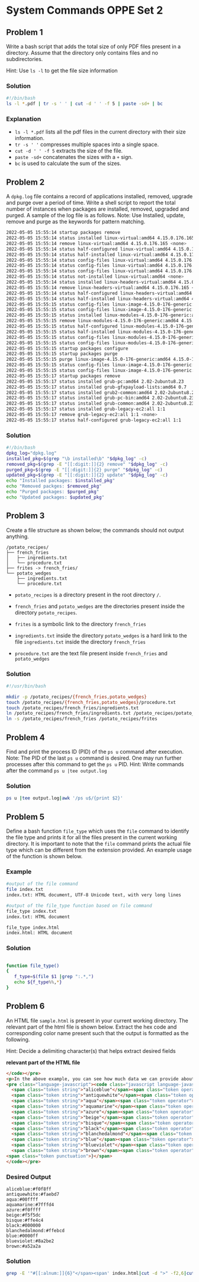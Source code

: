 # System Commands OPPE Set 2

## Problem 1

Write a bash script that adds the total size of only PDF files present in a directory. Assume that the directory only contains files and no subdirectories.

Hint: Use `ls -l` to get the file size information

### Solution

```bash
#!/bin/bash
ls -l *.pdf | tr -s ' ' | cut -d ' ' -f 5 | paste -sd+ | bc
```

### Explanation

- `ls -l *.pdf` lists all the pdf files in the current directory with their size information.
- `tr -s ' '` compresses multiple spaces into a single space.
- `cut -d ' ' -f 5` extracts the size of the file.
- `paste -sd+` concatenates the sizes with a `+` sign.
- `bc` is used to calculate the sum of the sizes.

## Problem 2

A `dpkg.log` file contains a record of applications installed, removed, upgrade and purge over a period of time. Write a shell script to report the total number of instances when packages are installed, removed, upgraded and purged. A sample of the log file is as follows.
Note: Use Installed, update, remove and purge as the keywords for pattern matching.

```bash
2022-05-05 15:55:14 startup packages remove
2022-05-05 15:55:14 status installed linux-virtual:amd64 4.15.0.176.165
2022-05-05 15:55:14 remove linux-virtual:amd64 4.15.0.176.165 <none>
2022-05-05 15:55:14 status half-configured linux-virtual:amd64 4.15.0.176.165
2022-05-05 15:55:14 status half-installed linux-virtual:amd64 4.15.0.176.165
2022-05-05 15:55:14 status config-files linux-virtual:amd64 4.15.0.176.165
2022-05-05 15:55:14 status config-files linux-virtual:amd64 4.15.0.176.165
2022-05-05 15:55:14 status config-files linux-virtual:amd64 4.15.0.176.165
2022-05-05 15:55:14 status not-installed linux-virtual:amd64 <none>
2022-05-05 15:55:14 status installed linux-headers-virtual:amd64 4.15.0.176.165
2022-05-05 15:55:14 remove linux-headers-virtual:amd64 4.15.0.176.165 <none>
2022-05-05 15:55:14 status half-configured linux-headers-virtual:amd64 4.15.0.176.165
2022-05-05 15:55:14 status half-installed linux-headers-virtual:amd64 4.15.0.176.165
2022-05-05 15:55:15 status config-files linux-image-4.15.0-176-generic:amd64 4.15.0-176.185
2022-05-05 15:55:15 status config-files linux-image-4.15.0-176-generic:amd64 4.15.0-176.185
2022-05-05 15:55:15 status installed linux-modules-4.15.0-176-generic:amd64 4.15.0-176.185
2022-05-05 15:55:15 remove linux-modules-4.15.0-176-generic:amd64 4.15.0-176.185 <none>
2022-05-05 15:55:15 status half-configured linux-modules-4.15.0-176-generic:amd64 4.15.0-176.185
2022-05-05 15:55:15 status half-installed linux-modules-4.15.0-176-generic:amd64 4.15.0-176.185
2022-05-05 15:55:15 status config-files linux-modules-4.15.0-176-generic:amd64 4.15.0-176.185
2022-05-05 15:55:15 status config-files linux-modules-4.15.0-176-generic:amd64 4.15.0-176.185
2022-05-05 15:55:15 startup packages configure
2022-05-05 15:55:15 startup packages purge
2022-05-05 15:55:15 purge linux-image-4.15.0-176-generic:amd64 4.15.0-176.185 <none>
2022-05-05 15:55:15 status config-files linux-image-4.15.0-176-generic:amd64 4.15.0-176.185
2022-05-05 15:55:15 status config-files linux-image-4.15.0-176-generic:amd64 4.15.0-176.18
2022-05-05 15:55:17 startup packages remove
2022-05-05 15:55:17 status installed grub-pc:amd64 2.02-2ubuntu8.23
2022-05-05 15:55:17 status installed grub-gfxpayload-lists:amd64 0.7
2022-05-05 15:55:17 status installed grub2-common:amd64 2.02-2ubuntu8.23
2022-05-05 15:55:17 status installed grub-pc-bin:amd64 2.02-2ubuntu8.23
2022-05-05 15:55:17 status installed grub-common:amd64 2.02-2ubuntu8.23
2022-05-05 15:55:17 status installed grub-legacy-ec2:all 1:1
2022-05-05 15:55:17 remove grub-legacy-ec2:all 1:1 <none>
2022-05-05 15:55:17 status half-configured grub-legacy-ec2:all 1:1
```

### Solution

```bash
#!/bin/bash
dpkg_log="dpkg.log"
installed_pkg=$(grep "\b installed\b" "$dpkg_log" -c)
removed_pkg=$(grep -E "[[:digit:]]{2} remove" "$dpkg_log" -c)
purged_pkg=$(grep -E "[[:digit:]]{2} purge" "$dpkg_log" -c)
updated_pkg=$(grep -E "[[:digit:]]{2} update" "$dpkg_log" -c)
echo "Installed packages: $installed_pkg"
echo "Removed packges: $removed_pkg"
echo "Purged packages: $purged_pkg"
echo "Updated packages: $updated_pkg"

```

## Problem 3

Create a file structure as shown below; the commands should not output anything.

```text
/potato_recipes/
├── french_fries
│   ├── ingredients.txt
│   └── procedure.txt
├── frites -> french_fries/
└── potato_wedges
    ├── ingredients.txt
    └── procedure.txt
```

- `potato_recipes` is a directory present in the root directory `/`.

- `french_fries` and `potato_wedges` are the directories present inside the directory `potato_recipes`.

- `frites` is a symbolic link to the directory `french_fries`

- `ingredients.txt` inside the directory `potato_wedges` is a hard link to the file `ingredients.txt` inside the directory `french_fries`

- `procedure.txt` are the text file present inside `french_fries` and `potato_wedges`

### Solution

```bash
#!/usr/bin/bash

mkdir -p /potato_recipes/{french_fries,potato_wedges}
touch /potato_recipes/{french_fries,potato_wedges}/procedure.txt
touch /potato_recipes/french_fries/ingredients.txt
ln /potato_recipes/french_fries/ingredients.txt /potato_recipes/potato_wedges/ingredients.txt
ln -s /potato_recipes/french_fries /potato_recipes/frites
```

## Problem 4

Find and print the process ID (PID) of the `ps u` command after execution.
Note: The PID of the last `ps u` command is desired. One may run further processes after this command to get the `ps u` PID.
Hint: Write commands after the command `ps u |tee output.log`

### Solution

```bash
ps u |tee output.log|awk '/ps u$/{print $2}'
```

## Problem 5

Define a bash function `file_type` which uses the `file` command to identify the file type and prints it for all the files present in the current working directory. It is important to note that the `file` command prints the actual file type which can be different from the extension provided. An example usage of the function is shown below.

### Example

```bash
#output of the file command
file index.txt
index.txt: HTML document, UTF-8 Unicode text, with very long lines

#output of the file_type function based on file command
file_type index.txt
index.txt: HTML document

file_type index.html
index.html: HTML document
```

### Solution

```bash

function file_type()
{
   f_type=$(file $1 |grep ":.*,")
   echo ${f_type%%,*}
}
```

## Problem 6

An HTML file `sample.html` is present in your current working directory. The relevant part of the html file is shown below. Extract the hex code and corresponding color name present such that the output is formatted as the following.

Hint: Decide a delimiting character(s) that helps extract desired fields

**relevant part of the HTML file**

```html
</code></pre>
<p>In the above example, you can see how much data we can provide about a particular color. Take note of the structure and the level of nesting used. You can also use a basic structure to store your data. Take a look at the following examples:</p>
<pre class="language-javascript"><code class="javascript language-javascript"><span class="token punctuation">{</span>
  <span class="token string">"aliceblue"</span><span class="token operator">:</span> <span class="token string">"#f0f8ff"</span><span class="token punctuation">,</span>
  <span class="token string">"antiquewhite"</span><span class="token operator">:</span> <span class="token string">"#faebd7"</span><span class="token punctuation">,</span>
  <span class="token string">"aqua"</span><span class="token operator">:</span> <span class="token string">"#00ffff"</span><span class="token punctuation">,</span>
  <span class="token string">"aquamarine"</span><span class="token operator">:</span> <span class="token string">"#7fffd4"</span><span class="token punctuation">,</span>
  <span class="token string">"azure"</span><span class="token operator">:</span> <span class="token string">"#f0ffff"</span><span class="token punctuation">,</span>
  <span class="token string">"beige"</span><span class="token operator">:</span> <span class="token string">"#f5f5dc"</span><span class="token punctuation">,</span>
  <span class="token string">"bisque"</span><span class="token operator">:</span> <span class="token string">"#ffe4c4"</span><span class="token punctuation">,</span>
  <span class="token string">"black"</span><span class="token operator">:</span> <span class="token string">"#000000"</span><span class="token punctuation">,</span>
  <span class="token string">"blanchedalmond"</span><span class="token operator">:</span> <span class="token string">"#ffebcd"</span><span class="token punctuation">,</span>
  <span class="token string">"blue"</span><span class="token operator">:</span> <span class="token string">"#0000ff"</span><span class="token punctuation">,</span>
  <span class="token string">"blueviolet"</span><span class="token operator">:</span> <span class="token string">"#8a2be2"</span><span class="token punctuation">,</span>
  <span class="token string">"brown"</span><span class="token operator">:</span> <span class="token string">"#a52a2a"</span><span class="token punctuation">,</span>
<span class="token punctuation">}</span>
</code></pre>
```

### Desired Output

```shell
aliceblue:#f0f8ff
antiquewhite:#faebd7
aqua:#00ffff
aquamarine:#7fffd4
azure:#f0ffff
beige:#f5f5dc
bisque:#ffe4c4
black:#000000
blanchedalmond:#ffebcd
blue:#0000ff
blueviolet:#8a2be2
brown:#a52a2a
```

### Solution

```bash
grep -E '"#[[:alnum:]]{6}"</span><span' index.html|cut -d ">" -f2,6|cut -d'"' -f2,4|tr '"' ':'
```
